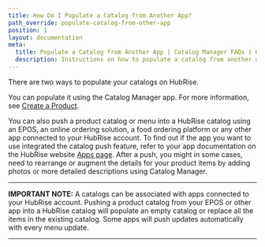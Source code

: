 ```yaml
---
title: How Do I Populate a Catalog from Another App?
path_override: populate-catalog-from-other-app
position: 1
layout: documentation
meta:
  title: Populate a Catalog from Another App | Catalog Manager FAQs | HubRise
  description: Instructions on how to populate a catalog from another app to HubRise. Catalog Manager a HubRise app to view and edit your HubRise catalogs and synchronise them with your ePOS and other systems.
---
```


There are two ways to populate your catalogs on HubRise.

You can populate it using the Catalog Manager app. For more information, see [Create a Product](/apps/catalog-manager/products#create).

You can also push a product catalog or menu into a HubRise catalog using an EPOS, an online ordering solution, a food ordering platform or any other app connected to your HubRise account. To find out if the app you want to use integrated the catalog push feature, refer to your app documentation on the HubRise website [Apps page](https://www.hubrise.com/apps). After a push, you might in some cases, need to rearrange or augment the details for your product items by adding photos or more detailed descriptions using Catalog Manager.

---

**IMPORTANT NOTE:** A catalogs can be associated with apps connected to your HubRise account. Pushing a product catalog from your EPOS or other app into a HubRise catalog will populate an empty catalog or replace all the items in the existing catalog. Some apps will push updates automatically with every menu update.

---

